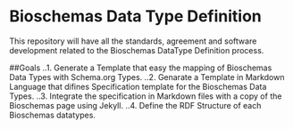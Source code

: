 # Bioschemas Data Type Definition
This repository will have all the standards, agreement and software development related to the Bioschemas DataType Definition process. 

##Goals
..1. Generate a Template that easy the mapping of Bioschemas Data Types with Schema.org Types.
..2. Genarate a Template in Markdown Language that difines Specification template for the Bioschemas Data Types.
..3. Integrate the specification in Markdown files with a copy of the Bioschemas page using Jekyll.
..4. Define the RDF Structure of each Bioschemas datatypes.
